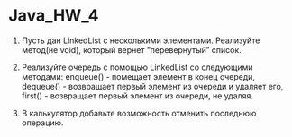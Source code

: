 # Java_HW_4

1. Пусть дан LinkedList с несколькими элементами. Реализуйте метод(не void), который вернет “перевернутый” список.

2. Реализуйте очередь с помощью LinkedList со следующими методами:
   enqueue() - помещает элемент в конец очереди,
   dequeue() - возвращает первый элемент из очереди и удаляет его,
   first() - возвращает первый элемент из очереди, не удаляя.
   
3. В калькулятор добавьте возможность отменить последнюю операцию.
